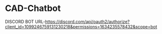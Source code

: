 # CAD-Chatbot

DISCORD BOT URL-https://discord.com/api/oauth2/authorize?client_id=1099246759131230218&permissions=1634235578432&scope=bot
